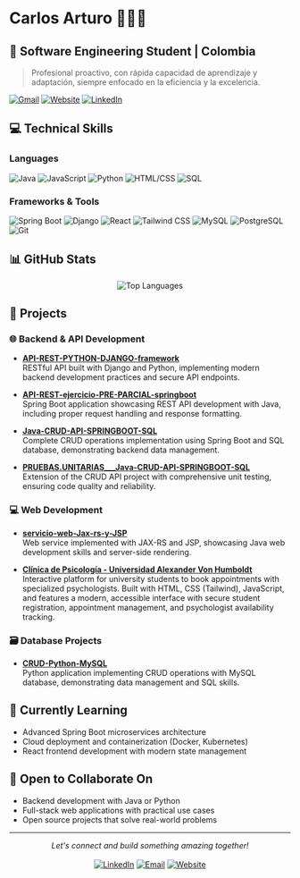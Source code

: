# Carlos Arturo 👨🏻‍💻

## 🚀 Software Engineering Student | Colombia

> Profesional proactivo, con rápida capacidad de aprendizaje y adaptación, siempre enfocado en la eficiencia y la excelencia.

[![Gmail](https://img.shields.io/badge/Email-Contact-red?style=flat-square&logo=gmail)](mailto:your-email@example.com)
[![Website](https://img.shields.io/badge/Website-Portfolio-blue?style=flat-square&logo=firefox-browser)](https://your-website.com)
[![LinkedIn](https://img.shields.io/badge/LinkedIn-Connect-blue?style=flat-square&logo=linkedin)](https://linkedin.com/in/your-profile)

## 💻 Technical Skills

### Languages
![Java](https://img.shields.io/badge/Java-Expert-red?style=flat-square&logo=java)
![JavaScript](https://img.shields.io/badge/JavaScript-Intermediate-yellow?style=flat-square&logo=javascript)
![Python](https://img.shields.io/badge/Python-Intermediate-yellow?style=flat-square&logo=python)
![HTML/CSS](https://img.shields.io/badge/HTML/CSS-Advanced-green?style=flat-square&logo=html5)
![SQL](https://img.shields.io/badge/SQL-Intermediate-blue?style=flat-square&logo=mysql)

### Frameworks & Tools
![Spring Boot](https://img.shields.io/badge/Spring_Boot-Advanced-green?style=flat-square&logo=spring-boot)
![Django](https://img.shields.io/badge/Django-Intermediate-green?style=flat-square&logo=django)
![React](https://img.shields.io/badge/React-Intermediate-blue?style=flat-square&logo=react)
![Tailwind CSS](https://img.shields.io/badge/Tailwind_CSS-Intermediate-blue?style=flat-square&logo=tailwind-css)
![MySQL](https://img.shields.io/badge/MySQL-Intermediate-blue?style=flat-square&logo=mysql)
![PostgreSQL](https://img.shields.io/badge/PostgreSQL-Learning-blue?style=flat-square&logo=postgresql)
![Git](https://img.shields.io/badge/Git-Advanced-orange?style=flat-square&logo=git)

## 📊 GitHub Stats

<div align="center">
  <img src="https://github-readme-stats.vercel.app/api/top-langs/?username=Carlos1AB1&layout=compact&theme=radical" alt="Top Languages" />
</div>

## 🔭 Projects

### 🌐 Backend & API Development

- **[API-REST-PYTHON-DJANGO-framework](https://github.com/your-username/API-REST-PYTHON-DJANGO-framework)**  
  RESTful API built with Django and Python, implementing modern backend development practices and secure API endpoints.
  
- **[API-REST-ejercicio-PRE-PARCIAL-springboot](https://github.com/your-username/API-REST-ejercicio-PRE-PARCIAL-springboot)**  
  Spring Boot application showcasing REST API development with Java, including proper request handling and response formatting.

- **[Java-CRUD-API-SPRINGBOOT-SQL](https://github.com/your-username/Java-CRUD-API-SPRINGBOOT-SQL)**  
  Complete CRUD operations implementation using Spring Boot and SQL database, demonstrating backend data management.

- **[PRUEBAS.UNITARIAS___Java-CRUD-API-SPRINGBOOT-SQL](https://github.com/your-username/PRUEBAS.UNITARIAS___Java-CRUD-API-SPRINGBOOT-SQL)**  
  Extension of the CRUD API project with comprehensive unit testing, ensuring code quality and reliability.

### 💻 Web Development

- **[servicio-web-Jax-rs-y-JSP](https://github.com/your-username/servicio-web-Jax-rs-y-JSP)**  
  Web service implemented with JAX-RS and JSP, showcasing Java web development skills and server-side rendering.

- **[Clínica de Psicología - Universidad Alexander Von Humboldt](https://github.com/your-username/psychology-clinic)**  
  Interactive platform for university students to book appointments with specialized psychologists. Built with HTML, CSS (Tailwind), JavaScript, and features a modern, accessible interface with secure student registration, appointment management, and psychologist availability tracking.

### 🗃️ Database Projects

- **[CRUD-Python-MySQL](https://github.com/your-username/CRUD-Python-MySQL)**  
  Python application implementing CRUD operations with MySQL database, demonstrating data management and SQL skills.

## 🌱 Currently Learning

- Advanced Spring Boot microservices architecture
- Cloud deployment and containerization (Docker, Kubernetes)
- React frontend development with modern state management

## 🤝 Open to Collaborate On

- Backend development with Java or Python
- Full-stack web applications with practical use cases
- Open source projects that solve real-world problems

---

<div align="center">
  <i>Let's connect and build something amazing together!</i>  
  <br><br>
  <a href="https://linkedin.com/in/your-profile"><img src="https://img.shields.io/badge/LinkedIn-0077B5?style=for-the-badge&logo=linkedin&logoColor=white" alt="LinkedIn"></a>
  <a href="mailto:your-email@example.com"><img src="https://img.shields.io/badge/Email-D14836?style=for-the-badge&logo=gmail&logoColor=white" alt="Email"></a>
  <a href="https://your-website.com"><img src="https://img.shields.io/badge/Website-4285F4?style=for-the-badge&logo=google-chrome&logoColor=white" alt="Website"></a>
</div>
